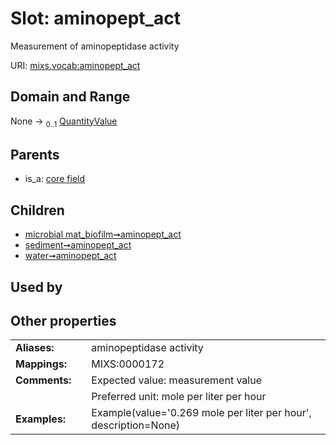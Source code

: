 
# Slot: aminopept_act


Measurement of aminopeptidase activity

URI: [mixs.vocab:aminopept_act](https://w3id.org/mixs/vocab/aminopept_act)


## Domain and Range

None &#8594;  <sub>0..1</sub> [QuantityValue](QuantityValue.md)

## Parents

 *  is_a: [core field](core_field.md)

## Children

 *  [microbial mat_biofilm➞aminopept_act](microbial_mat_biofilm_aminopept_act.md)
 *  [sediment➞aminopept_act](sediment_aminopept_act.md)
 *  [water➞aminopept_act](water_aminopept_act.md)

## Used by


## Other properties

|  |  |  |
| --- | --- | --- |
| **Aliases:** | | aminopeptidase activity |
| **Mappings:** | | MIXS:0000172 |
| **Comments:** | | Expected value: measurement value |
|  | | Preferred unit: mole per liter per hour |
| **Examples:** | | Example(value='0.269 mole per liter per hour', description=None) |

